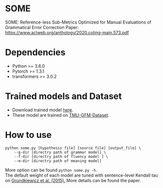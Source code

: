 # SOME
SOME: Reference-less Sub-Metrics Optimized for Manual Evaluations of Grammatical Error Correction
Paper: https://www.aclweb.org/anthology/2020.coling-main.573.pdf

# Dependencies
- Python >= 3.6.0
- Pytorch >= 1.3.1
- transformers >= 3.0.2

# Trained models and Dataset
- Download trained model [here](https://drive.google.com/file/d/1uoAReQK3f5g9CEy8rV4haSzXll8NqVHW/view?usp=sharing).
- These model are trained on [TMU-GFM-Dataset](https://github.com/tmu-nlp/TMU-GFM-Dataset).

# How to use

```
python some.py [hypothesis file] [source file] [output_file] \
    --g-dir [directry path of grammar model] \
    --f-dir [directry path of fluency model ] \
    --m-dir [directry path of meaning model]
```
More option can be found ```python some.py -h```.  
The default weight of each model are tuned with sentence-level Kendall tau on [Grundkiewicz et al. (2015).](https://www.aclweb.org/anthology/D15-1)
More details can be found the paper.